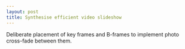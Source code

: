 ```yaml
---
layout: post
title: Synthesise efficient video slideshow
---
```

Deliberate placement of key frames and B-frames to implement photo cross-fade between them.